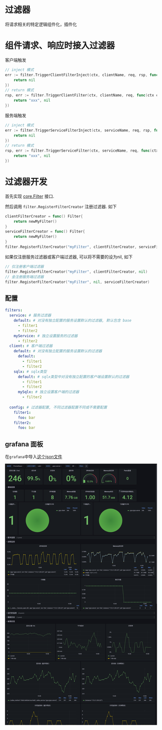 
# 过滤器

将请求相关的特定逻辑组件化，插件化

# 组件请求、响应时接入过滤器

客户端触发

```go
// inject 模式
err := filter.TriggerClientFilterInject(ctx, clientName, req, rsp, func(ctx context.Context, req, rsp interface{}) error{
	return nil
})
// return 模式
rsp, err := filter.TriggerClientFilter(ctx, clientName, req, func(ctx context.Context, req interface{}) (rsp interface{}, err error){
	return "xxx", nil
})
```

服务端触发

```go
// inject 模式
err := filter.TriggerServiceFilterInject(ctx, serviceName, req, rsp, func(ctx context.Context, req, rsp interface{}) error{
	return nil
})
// return 模式
rsp, err := filter.TriggerServiceFilter(ctx, serviceName, req, func(ctx context.Context, req interface{}) (rsp interface{}, err error){
	return "xxx", nil
})
```

# 过滤器开发

首先实现 [core.Filter](../core/filter.go) 接口.

然后调用 `filter.RegisterFilterCreator` 注册过滤器. 如下

```go
clientFilterCreator = func() Filter{
    return newMyFilter()
}
serviceFilterCreator = func() Filter{
	return newMyFilter()
}
filter.RegisterFilterCreator("myFilter", clientFilterCreator, serviceFilterCreator)
```

如果仅注册服务过滤器或客户端过滤器, 可以将不需要的设为nil, 如下

```go
// 仅注册客户端过滤器
filter.RegisterFilterCreator("myFilter", clientFilterCreator, nil)
// 金注册服务端过滤器
filter.RegisterFilterCreator("myFilter", nil, serviceFilterCreator)
```


## 配置

```yaml
filters:
  service: # 服务过滤器
    default: # 对没有独立配置的服务设置默认的过滤器, 默认包含 base
      - filter1
      - filter2
    myService: # 独立设置服务的过滤器 
      - filter2
  client: # 客户端过滤器
    default: # 对没有独立配置的服务设置默认的过滤器
      default:
        - filter1
        - filter2
    sqlx: # sqlx类型
      default: # sqlx类型中对没有独立配置的客户端设置默认的过滤器
        - filter1
        - filter2
      mySqlx: # 独立设置客户端的过滤器 
        - filter2

  config: # 过滤器配置, 不同过滤器配置不同或不需要配置
    filter1:
      foo: bar
    filter2:
      foo: bar
```

## grafana 面板

在`grafana`中导入[这个json文件](./grafana-zapp-home.json)

![image](./grafana-zapp-home.png)
